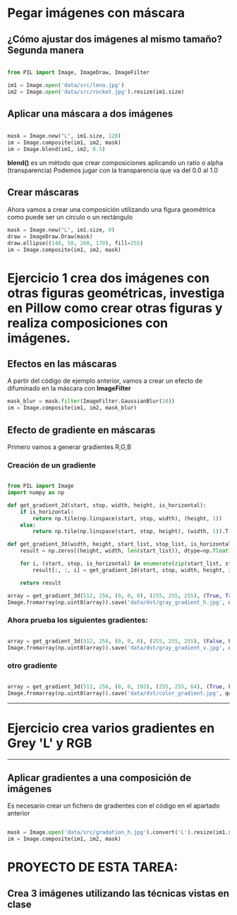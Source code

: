 # Pegar imágenes con máscara

## ¿Cómo ajustar dos imágenes al mismo tamaño? Segunda manera

```python

from PIL import Image, ImageDraw, ImageFilter

im1 = Image.open('data/src/lena.jpg')
im2 = Image.open('data/src/rocket.jpg').resize(im1.size)

```
## Aplicar una máscara a dos imágenes

```python

mask = Image.new("L", im1.size, 128)
im = Image.composite(im1, im2, mask)
im = Image.blend(im1, im2, 0.5)
```
**blend()** es un método que crear composiciones aplicando un ratio o alpha (transparencia)
Podemos jugar con la transparencia que va del 0.0 al 1.0

## Crear máscaras

Ahora vamos a crear una composición utilizando una figura geométrica como puede ser un círculo o un rectángulo

```python
mask = Image.new("L", im1.size, 0)
draw = ImageDraw.Draw(mask)
draw.ellipse((140, 50, 260, 170), fill=255)
im = Image.composite(im1, im2, mask)
```

# Ejercicio 1 crea dos imágenes con otras figuras geométricas, investiga en Pillow como crear otras figuras y realiza composiciones con imágenes.

## Efectos en las máscaras

A partir del código de ejemplo anterior, vamos a crear un efecto de difuminado en la máscara
con **ImageFilter**

```python
mask_blur = mask.filter(ImageFilter.GaussianBlur(10))
im = Image.composite(im1, im2, mask_blur)
```

## Efecto de gradiente en máscaras

Primero vamos a generar gradientes R,G,B

### Creación de un gradiente

```python

from PIL import Image
import numpy as np

def get_gradient_2d(start, stop, width, height, is_horizontal):
    if is_horizontal:
        return np.tile(np.linspace(start, stop, width), (height, 1))
    else:
        return np.tile(np.linspace(start, stop, height), (width, 1)).T

def get_gradient_3d(width, height, start_list, stop_list, is_horizontal_list):
    result = np.zeros((height, width, len(start_list)), dtype=np.float)

    for i, (start, stop, is_horizontal) in enumerate(zip(start_list, stop_list, is_horizontal_list)):
        result[:, :, i] = get_gradient_2d(start, stop, width, height, is_horizontal)

    return result

array = get_gradient_3d(512, 256, (0, 0, 0), (255, 255, 255), (True, True, True))
Image.fromarray(np.uint8(array)).save('data/dst/gray_gradient_h.jpg', quality=95)

```

### Ahora prueba los siguientes gradientes:

```python

array = get_gradient_3d(512, 256, (0, 0, 0), (255, 255, 255), (False, False, False))
Image.fromarray(np.uint8(array)).save('data/dst/gray_gradient_v.jpg', quality=95)
```

### otro gradiente

```python

array = get_gradient_3d(512, 256, (0, 0, 192), (255, 255, 64), (True, False, False))
Image.fromarray(np.uint8(array)).save('data/dst/color_gradient.jpg', quality=95)

```
---
# Ejercicio crea varios gradientes en Grey 'L' y RGB
---

## Aplicar gradientes a una composición de imágenes

Es necesario crear un fichero de gradientes con el código en el apartado anterior

``` python

mask = Image.open('data/src/gradation_h.jpg').convert('L').resize(im1.size)
im = Image.composite(im1, im2, mask)

```
# PROYECTO DE ESTA TAREA:

## Crea 3 imágenes utilizando las técnicas vistas en clase
